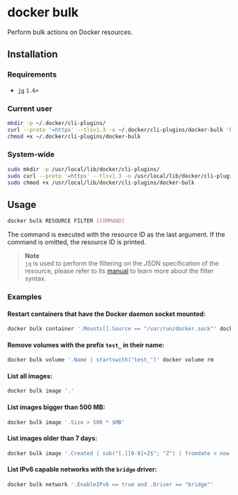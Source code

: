 # docker bulk

Perform bulk actions on Docker resources.

## Installation

### Requirements
 * [`jq`](https://stedolan.github.io/jq/) `1.6+`

### Current user

```sh
mkdir -p ~/.docker/cli-plugins/
curl --proto '=https' --tlsv1.3 -o ~/.docker/cli-plugins/docker-bulk 'https://raw.githubusercontent.com/hectorm/docker-bulk/master/docker-bulk'
chmod +x ~/.docker/cli-plugins/docker-bulk
```

### System-wide

```sh
sudo mkdir -p /usr/local/lib/docker/cli-plugins/
sudo curl --proto '=https' --tlsv1.3 -o /usr/local/lib/docker/cli-plugins/docker-bulk 'https://raw.githubusercontent.com/hectorm/docker-bulk/master/docker-bulk'
sudo chmod +x /usr/local/lib/docker/cli-plugins/docker-bulk
```

## Usage

```sh
docker bulk RESOURCE FILTER [COMMAND]
```

The command is executed with the resource ID as the last argument. If the command is omitted, the resource ID is printed.

> **Note**  
> `jq` is used to perform the filtering on the JSON specification of the resource, please refer to its [manual](https://stedolan.github.io/jq/manual/) to learn more about the filter syntax.

### Examples

#### Restart containers that have the Docker daemon socket mounted:
```sh
docker bulk container '.Mounts[].Source == "/var/run/docker.sock"' docker container restart
```

#### Remove volumes with the prefix `test_` in their name:
```sh
docker bulk volume '.Name | startswith("test_")' docker volume rm
```

#### List all images:
```sh
docker bulk image '.'
```

#### List images bigger than 500 MB:
```sh
docker bulk image '.Size > 500 * $MB'
```

#### List images older than 7 days:
```sh
docker bulk image '.Created | sub("[.][0-9]+Z$"; "Z") | fromdate < now - 7 * $DAY'
```

#### List IPv6 capable networks with the `bridge` driver:
```sh
docker bulk network '.EnableIPv6 == true and .Driver == "bridge"'
```

